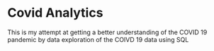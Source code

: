 # Covid Analytics
This is my attempt at getting a better understanding of the COVID 19 pandemic by data exploration of the COIVD 19 data using SQL
